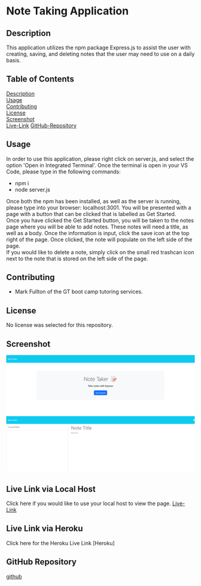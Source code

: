 # Note Taking Application 


## Description

This application utilizes the npm package Express.js to assist the user with creating, saving, and deleting notes that the user may need to use on a daily basis.


## Table of Contents

[Description](#Description)    
[Usage](#Usage)     
[Contributing](#Contributing)     
[License](#License)     
[Screenshot](#Screenshot)     
[Live-Link](#Live-Link)
[GitHub-Repository](#GitHub-Repository)         


## Usage
In order to use this application, please right click on server.js, and select the option 'Open in Integrated Terminal'.  Once the terminal is open in your VS Code, please type in the following commands:       

* npm i
* node server.js          

Once both the npm has been installed, as well as the server is running, please type into your browser: localhost:3001. You will be presented with a page with a button that can be clicked that is labelled as Get Started.            
Once you have clicked the Get Started button, you will be taken to the notes page where you will be able to add notes.  These notes will need a title, as well as a body.  Once the information is input, click the save icon at the top right of the page.  Once clicked, the note will populate on the left side of the page.    
If you would like to delete a note, simply click on the small red trashcan icon next to the note that is stored on the left side of the page.     

## Contributing

* Mark Fullton of the GT boot camp tutoring services.     

## License

No license was selected for this repository.     

## Screenshot
![Screenshot](./Develop/public/assets/images/localhost_3001_.png)
![Screenshot](./Develop/public/assets/images/localhost_3001_notes.png)


## Live Link via Local Host
Click here if you would like to use your local host to view the page.
[Live-Link](http://localhost:3001/)       

## Live Link via Heroku           
Click here for the Heroku Live Link
[Heroku]


## GitHub Repository
[github](https://github.com/jjray84/Note-Taking-App)







